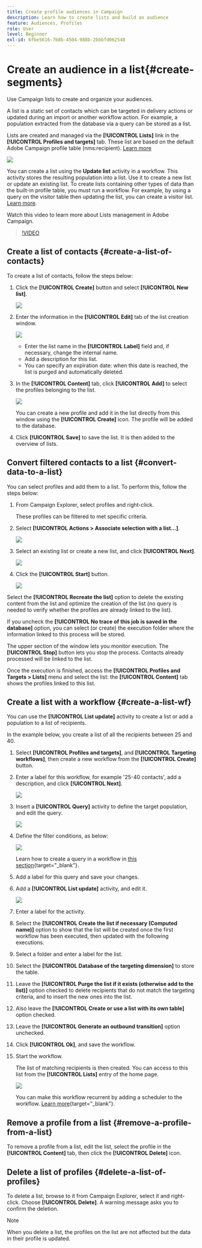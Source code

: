 ```yaml
---
title: Create profile audiences in Campaign
description: Learn how to create lists and build an audience
feature: Audiences, Profiles
role: User
level: Beginner
exl-id: 6fbe5616-7b8b-4504-988b-2bbbfd062548
---
```

# Create an audience in a list{#create-segments}

Use Campaign lists to create and organize your audiences.

A list is a static set of contacts which can be targeted in delivery actions or updated during an import or another workflow action. For example, a population extracted from the database via a query can be stored as a list.

Lists are created and managed via the **[!UICONTROL Lists]** link in the **[!UICONTROL Profiles and targets]** tab. These list are based on the default Adobe Campaign profile table (nms:recipient). [Learn more](../dev/datamodel.md#ootb-profiles.md)

![](assets/list-dashboard.png)

You can create a list using the **Update list** activity in a workflow. This activity stores the resulting population into a list. Use it to create a new list or update an existing list. To create lists containing other types of data than the built-in profile table, you must run a workflow. For example, by using a query on the visitor table then updating the list, you can create a visitor list. [Learn more](#create-a-list-wf).

Watch this video to learn more about Lists management in Adobe Campaign.

>[!VIDEO](https://video.tv.adobe.com/v/334909?quality=12)


## Create a list of contacts {#create-a-list-of-contacts}

To create a list of contacts, follow the steps below: 

1. Click the **[!UICONTROL Create]** button and select **[!UICONTROL New list]**.
    
    ![](assets/new-list.png)

1. Enter the information in the **[!UICONTROL Edit]** tab of the list creation window.
   
   ![](assets/list-details.png)

    * Enter the list name in the **[!UICONTROL Label]** field and, if necessary, change the internal name.
    * Add a description for this list.
    * You can specify an expiration date: when this date is reached, the list is purged and automatically deleted.
    

1. In the **[!UICONTROL Content]** tab, click **[!UICONTROL Add]** to select the profiles belonging to the list.

   ![](assets/add-profiles-to-a-list.png)

   You can create a new profile and add it in the list directly from this window using the **[!UICONTROL Create]** icon. The profile will be added to the database.

1. Click **[!UICONTROL Save]** to save the list. It is then added to the overview of lists.


## Convert filtered contacts to a list {#convert-data-to-a-list}

You can select profiles and add them to a list. To perform this, follow the steps below:

1. From Campaign Explorer, select profiles and right-click.
   
   These profiles can be filtered to met specific criteria.
   
1. Select **[!UICONTROL Actions > Associate selection with a list...]**.

   ![](assets/add-selection-to-a-list.png)

1. Select an existing list or create a new list, and click **[!UICONTROL Next]**.

   ![](assets/select-the-list.png)

1. Click the **[!UICONTROL Start]** button.

   ![](assets/record-a-list.png)

Select the **[!UICONTROL Recreate the list]** option to delete the existing content from the list and optimize the creation of the list (no query is needed to verify whether the profiles are already linked to the list).

If you uncheck the **[!UICONTROL No trace of this job is saved in the database]** option, you can select (or create) the execution folder where the information linked to this process will be stored.

The upper section of the window lets you monitor execution. The **[!UICONTROL Stop]** button lets you stop the process. Contacts already processed will be linked to the list.

Once the execution is finished, access the **[!UICONTROL Profiles and Targets > Lists]** menu and select the list: the **[!UICONTROL Content]** tab shows the profiles linked to this list.


## Create a list with a workflow  {#create-a-list-wf}

You can use the **[!UICONTROL List update]** activity to create a list or add a population to a list of recipients.

In the example below, you create a list of all the recipients between 25 and 40. 

1. Select **[!UICONTROL Profiles and targets]**, and **[!UICONTROL Targeting workflows]**, then create a new workflow from the **[!UICONTROL Create]** button.
1. Enter a label for this workflow, for example '25-40 contacts', add a description, and click **[!UICONTROL Next]**.

   ![](assets/targeting-wf-sample.png)

1. Insert a **[!UICONTROL Query]** activity to define the target population, and edit the query.

   ![](assets/targeting-wf-edit-query.png)

1. Define the filter conditions, as below:

   ![](assets/targeting-wf-age-filter.png)

   Learn how to create a query in a workflow in [this section](https://experienceleague.adobe.com/docs/campaign/automation/workflows/wf-activities/targeting-activities/query.html){target="_blank"}.

1. Add a label for this query and save your changes.
1. Add a **[!UICONTROL List update]** activity, and edit it.

   ![](assets/list-update-activity.png)

1. Enter a label for the activity.
1. Select the **[!UICONTROL Create the list if necessary (Computed name)]** option to show that the list will be created once the first workflow has been executed, then updated with the following executions.
1. Select a folder and enter a label for the list. 
1. Select the **[!UICONTROL Database of the targeting dimension]** to store the table.
1. Leave the **[!UICONTROL Purge the list if it exists (otherwise add to the list)]** option checked to delete recipients that do not match the targeting criteria, and to insert the new ones into the list.
1. Also leave the **[!UICONTROL Create or use a list with its own table]** option checked.
1. Leave the **[!UICONTROL Generate an outbound transition]** option unchecked.
1. Click **[!UICONTROL Ok]**, and save the workflow.
1. Start the workflow.

   The list of matching recipients is then created. You can access to this list from the **[!UICONTROL Lists]** entry of the home page.

   ![](assets/access-new-list.png)

   You can make this workflow recurrent by adding a scheduler to the workflow. [Learn more](https://experienceleague.adobe.com/docs/campaign/automation/workflows/wf-activities/flow-control-activities/scheduler.html){target="_blank"}.

## Remove a profile from a list {#remove-a-profile-from-a-list}

To remove a profile from a list, edit the list, select the profile in the **[!UICONTROL Content]** tab, then click the **[!UICONTROL Delete]** icon.

## Delete a list of profiles {#delete-a-list-of-profiles}

To delete a list, browse to it from Campaign Explorer, select it and right-click. Choose **[!UICONTROL Delete]**. A warning message asks you to confirm the deletion.

>[!NOTE]
>
>When you delete a list, the profiles on the list are not affected but the data in their profile is updated.
